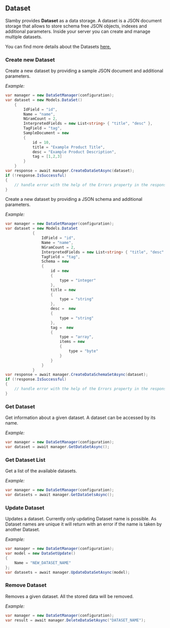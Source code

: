 ## Dataset

Slamby provides **Dataset** as a data storage. A dataset is a JSON document storage that allows to store schema free JSON objects, indexes and additional parameters. Inside your server you can create and manage multiple datasets.

You can find more details about the Datasets [here.](/docs/api/{{docversion}}/dataset)

### Create new Dataset

Create a new dataset by providing a sample JSON document and additional parameters.

_Example:_

```cs
var manager = new DataSetManager(configuration);
var dataset = new Models.DataSet()
    {
        IdField = "id",
        Name = "name",
        NGramCount = 2,
        InterpretedFields = new List<string> { "title", "desc" },
        TagField = "tag",
        SampleDocument = new
        {
            id = 10,
            title = "Example Product Title",
            desc = "Example Product Description",
            tag = [1,2,3]
        }
    }
var response = await manager.CreateDataSetAsync(dataset);
if (!response.IsSuccessful)
{
    // handle error with the help of the Errors property in the response
}
```	

Create a new dataset by providing a JSON schema and additional parameters.

_Example:_

```cs
var manager = new DataSetManager(configuration);
var dataset = new Models.DataSet
            {
                IdField = "id",
                Name = "name",
                NGramCount = 2,
                InterpretedFields = new List<string> { "title", "desc" },
                TagField = "tag",
                Schema = new
                {
                    id = new 
                    {
                        type = "integer"
                    },
                    title = new 
                    {
                        type = "string"
                    },
                    desc =  new 
                    {
                        type = "string"
                    },
                    tag =  new 
                    {
                        type = "array",
                        items = new
                        {
                            type = "byte"
                        }
                    }
                }
            }
var response = await manager.CreateDataSchemaSetAsync(dataset);
if (!response.IsSuccessful)
{
	// handle error with the help of the Errors property in the response
}
```	

### Get Dataset

Get information about a given dataset. A dataset can be accessed by its name.

_Example:_

```cs
var manager = new DataSetManager(configuration);
var dataset = await manager.GetDataSetAsync();
```

### Get Dataset List

Get a list of the available datasets.

_Example:_

```cs
var manager = new DataSetManager(configuration);
var datasets = await manager.GetDataSetsAsync();
```

### Update Dataset

Updates a dataset. Currently only updating Dataset name is possible. As Dataset names are unique it will return with an error if the name is taken by another Dataset.

_Example:_

```cs
var manager = new DataSetManager(configuration);
var model = new DataSetUpdate()
{
    Name = "NEW_DATASET_NAME"
};
var datasets = await manager.UpdateDataSetAsync(model);
```


### Remove Dataset

Removes a given dataset. All the stored data will be removed.

_Example:_

```cs
var manager = new DataSetManager(configuration);
var result = await manager.DeleteDataSetAsync("DATASET_NAME");
```